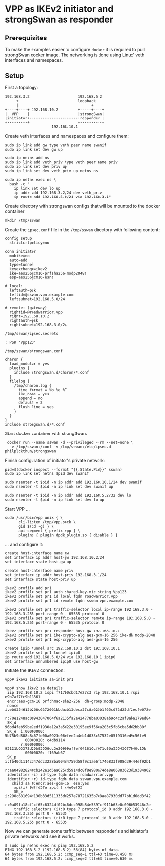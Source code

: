 VPP as IKEv2 initiator and strongSwan as responder
==================================================

Prerequisites
-------------

To make the examples easier to configure ``docker`` it is required to pull strongSwan docker image. The networking is done using Linux' veth interfaces and namespaces.

Setup
-----

First a topology:

```
192.168.3.2                      192.168.5.2
     +                           loopback
     |                                 +
+----+----+ 192.168.10.2         +-----+----+
|  VPP    |                      |strongSwan|
|initiator+----------------------+responder |
+---------+                      +----------+
                     192.168.10.1
```

Create veth interfaces and namespaces and configure them:

```
sudo ip link add gw type veth peer name swanif
sudo ip link set dev gw up

sudo ip netns add ns
sudo ip link add veth_priv type veth peer name priv
sudo ip link set dev priv up
sudo ip link set dev veth_priv up netns ns

sudo ip netns exec ns \
  bash -c "
    ip link set dev lo up
    ip addr add 192.168.3.2/24 dev veth_priv
    ip route add 192.168.5.0/24 via 192.168.3.1"
```


Create directory with strongswan configs that will be mounted to the docker container
```
mkdir /tmp/sswan
```

Create the ``ipsec.conf`` file in the ``/tmp/sswan`` directory with following content:

```
config setup
  strictcrlpolicy=no

conn initiator
  mobike=no
  auto=add
  type=tunnel
  keyexchange=ikev2
  ike=aes256gcm16-prfsha256-modp2048!
  esp=aes256gcm16-esn!

# local:
  leftauth=psk
  leftid=@sswan.vpn.example.com
  leftsubnet=192.168.5.0/24

# remote: (gateway)
  rightid=@roadwarrior.vpp
  right=192.168.10.2
  rightauth=psk
  rightsubnet=192.168.3.0/24
```

``/tmp/sswan/ipsec.secrets``
```
: PSK 'Vpp123'
```

``/tmp/sswan/strongswan.conf``
```
charon {
  load_modular = yes
  plugins {
    include strongswan.d/charon/*.conf
  }
  filelog {
    /tmp/charon.log {
      time_format = %b %e %T
      ike_name = yes
      append = no
      default = 2
      flush_line = yes
    }
  }
}
include strongswan.d/*.conf
```

Start docker container with strongSwan:

```
 docker run --name sswan -d --privileged --rm --net=none \
  -v /tmp/sswan:/conf -v /tmp/sswan:/etc/ipsec.d philplckthun/strongswan
```

Finish configuration of initiator's private network:

```
pid=$(docker inspect --format "{{.State.Pid}}" sswan)
sudo ip link set netns $pid dev swanif

sudo nsenter -t $pid -n ip addr add 192.168.10.1/24 dev swanif
sudo nsenter -t $pid -n ip link set dev swanif up

sudo nsenter -t $pid -n ip addr add 192.168.5.2/32 dev lo
sudo nsenter -t $pid -n ip link set dev lo up
```

Start VPP ...

```
sudo /usr/bin/vpp unix { \
      cli-listen /tmp/vpp.sock \
      gid $(id -g) } \
      api-segment { prefix vpp } \
      plugins { plugin dpdk_plugin.so { disable } }
```

... and configure it:

```
create host-interface name gw
set interface ip addr host-gw 192.168.10.2/24
set interface state host-gw up

create host-interface name priv
set interface ip addr host-priv 192.168.3.1/24
set interface state host-priv up

ikev2 profile add pr1
ikev2 profile set pr1 auth shared-key-mic string Vpp123
ikev2 profile set pr1 id local fqdn roadwarrior.vpp
ikev2 profile set pr1 id remote fqdn sswan.vpn.example.com

ikev2 profile set pr1 traffic-selector local ip-range 192.168.3.0 - 192.168.3.255 port-range 0 - 65535 protocol 0
ikev2 profile set pr1 traffic-selector remote ip-range 192.168.5.0 - 192.168.5.255 port-range 0 - 65535 protocol 0

ikev2 profile set pr1 responder host-gw 192.168.10.1
ikev2 profile set pr1 ike-crypto-alg aes-gcm-16 256 ike-dh modp-2048
ikev2 profile set pr1 esp-crypto-alg aes-gcm-16 256

create ipip tunnel src 192.168.10.2 dst 192.168.10.1
ikev2 profile set pr1 tunnel ipip0
ip route add 192.168.5.0/24 via 192.168.10.1 ipip0
set interface unnumbered ipip0 use host-gw
```

Initiate the IKEv2 connection:

```
vpp# ikev2 initiate sa-init pr1
```

```
vpp# show ikev2 sa details
 iip 192.168.10.2 ispi f717b0cbd17e27c3 rip 192.168.10.1 rspi e9b7af7fc9b13361
 encr:aes-gcm-16 prf:hmac-sha2-256  dh-group:modp-2048
 nonce i:eb0354613b268c6372061bbdaab13deca37c8a625b1f65c073d25df2ecfe672e
       r:70e1248ac09943047064f6a2135fa2a424778ba03038ab9c4c2af8aba179ed84
 SK_d    96bd4feb59be2edf1930a12a3a5d22e30195ee9f56ea203c5fb6cba5dd2bb80f
 SK_e  i:00000000: 5b75b9d808c8467fd00a0923c06efee2a4eb1d033c57532e05f9316ed9c56fe9
         00000020: c4db9114
       r:00000000: 95121b63372d20b83558dc3e209b9affef042816cf071c86a53543677b40c15b
         00000020: f169ab67
 SK_p  i:fb40d1114c347ddc3228ba004d4759d58f9c1ae6f1746833f908d39444ef92b1
       r:aa049828240cb242e1d5aa625cd5914dc8f8e980a74de8e06883623d19384902
 identifier (i) id-type fqdn data roadwarrior.vpp
 identifier (r) id-type fqdn data sswan.vpn.example.com
   child sa 0:encr:aes-gcm-16  esn:yes
    spi(i) 9dffd57a spi(r) c4e0ef53
    SK_e  i:290c681694f130b33d511335dd257e78721635b7e8aa87930dd77bb1d6dd3f42
          r:0a09fa18cf1cf65c6324df02b46dcc998b84e5397cf911b63e0c096053946c2e
    traffic selectors (i):0 type 7 protocol_id 0 addr 192.168.3.0 - 192.168.3.255 port 0 - 65535
    traffic selectors (r):0 type 7 protocol_id 0 addr 192.168.5.0 - 192.168.5.255 port 0 - 65535
```

Now we can generate some traffic between responder's and initiator's private networks and see it works.

```
$ sudo ip netns exec ns ping 192.168.5.2
PING 192.168.5.2 (192.168.5.2) 56(84) bytes of data.
64 bytes from 192.168.5.2: icmp_seq=1 ttl=63 time=0.450 ms
64 bytes from 192.168.5.2: icmp_seq=2 ttl=63 time=0.630 ms
```
